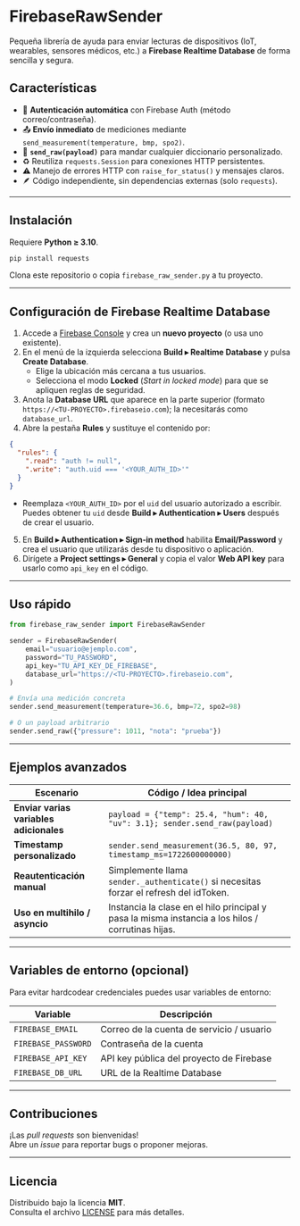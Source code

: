 # FirebaseRawSender

Pequeña librería de ayuda para enviar lecturas de dispositivos (IoT, wearables, sensores médicos, etc.) a **Firebase Realtime Database** de forma sencilla y segura.

## Características

- 🔑 **Autenticación automática** con Firebase Auth (método correo/contraseña).  
- 📤 **Envío inmediato** de mediciones mediante `send_measurement(temperature, bmp, spo2)`.  
- 🧩 **`send_raw(payload)`** para mandar cualquier diccionario personalizado.  
- ♻️ Reutiliza `requests.Session` para conexiones HTTP persistentes.  
- ⚠️ Manejo de errores HTTP con `raise_for_status()` y mensajes claros.  
- 🪶 Código independiente, sin dependencias externas (solo `requests`).

---

## Instalación

Requiere **Python ≥ 3.10**.

```bash
pip install requests
```

Clona este repositorio o copia `firebase_raw_sender.py` a tu proyecto.

---

## Configuración de Firebase Realtime Database

1. Accede a [Firebase Console](https://console.firebase.google.com/) y crea un **nuevo proyecto** (o usa uno existente).
2. En el menú de la izquierda selecciona **Build ▸ Realtime Database** y pulsa **Create Database**.  
   - Elige la ubicación más cercana a tus usuarios.  
   - Selecciona el modo **Locked** (*Start in locked mode*) para que se apliquen reglas de seguridad.
3. Anota la **Database URL** que aparece en la parte superior (formato `https://<TU-PROYECTO>.firebaseio.com`); la necesitarás como `database_url`.
4. Abre la pestaña **Rules** y sustituye el contenido por:

```json
{
  "rules": {
    ".read": "auth != null",
    ".write": "auth.uid === '<YOUR_AUTH_ID>'"
  }
}
```

   - Reemplaza `<YOUR_AUTH_ID>` por el `uid` del usuario autorizado a escribir.  
     Puedes obtener tu `uid` desde **Build ▸ Authentication ▸ Users** después de crear el usuario.
5. En **Build ▸ Authentication ▸ Sign‑in method** habilita **Email/Password** y crea el usuario que utilizarás desde tu dispositivo o aplicación.
6. Dirígete a **Project settings ▸ General** y copia el valor **Web API key** para usarlo como `api_key` en el código.

---

## Uso rápido

```python
from firebase_raw_sender import FirebaseRawSender

sender = FirebaseRawSender(
    email="usuario@ejemplo.com",
    password="TU_PASSWORD",
    api_key="TU_API_KEY_DE_FIREBASE",
    database_url="https://<TU-PROYECTO>.firebaseio.com",
)

# Envía una medición concreta
sender.send_measurement(temperature=36.6, bmp=72, spo2=98)

# O un payload arbitrario
sender.send_raw({"pressure": 1011, "nota": "prueba"})
```

---

## Ejemplos avanzados

| Escenario                            | Código / Idea principal                                                                               |
|--------------------------------------|--------------------------------------------------------------------------------------------------------|
| **Enviar varias variables adicionales** | `payload = {"temp": 25.4, "hum": 40, "uv": 3.1}; sender.send_raw(payload)`                           |
| **Timestamp personalizado**          | `sender.send_measurement(36.5, 80, 97, timestamp_ms=1722600000000)`                                   |
| **Reautenticación manual**           | Simplemente llama `sender._authenticate()` si necesitas forzar el refresh del idToken.                |
| **Uso en multihilo / asyncio**       | Instancia la clase en el hilo principal y pasa la misma instancia a los hilos / corrutinas hijas.     |

---

## Variables de entorno (opcional)

Para evitar hardcodear credenciales puedes usar variables de entorno:

| Variable              | Descripción                               |
|-----------------------|-------------------------------------------|
| `FIREBASE_EMAIL`      | Correo de la cuenta de servicio / usuario |
| `FIREBASE_PASSWORD`   | Contraseña de la cuenta                   |
| `FIREBASE_API_KEY`    | API key pública del proyecto de Firebase  |
| `FIREBASE_DB_URL`     | URL de la Realtime Database               |

---

## Contribuciones

¡Las *pull requests* son bienvenidas!  
Abre un *issue* para reportar bugs o proponer mejoras.

---

## Licencia

Distribuido bajo la licencia **MIT**.  
Consulta el archivo [LICENSE](LICENSE) para más detalles.
